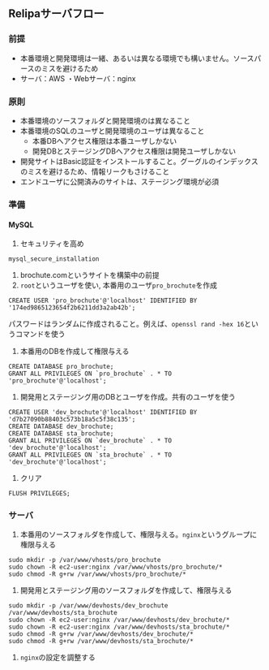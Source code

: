 ## Relipaサーバフロー

### 前提
* 本番環境と開発環境は一緒、あるいは異なる環境でも構いません。ソースパースのミスを避けるため
* サーバ：AWS
・Webサーバ：nginx

### 原則
* 本番環境のソースフォルダと開発環境のは異なること
* 本番環境のSQLのユーザと開発環境のユーザは異なること
  * 本番DBへアクセス権限は本番ユーザしかない
  * 開発DBとステージングDBへアクセス権限は開発ユーザしかない
* 開発サイトはBasic認証をインストールすること。グーグルのインデックスのミスを避けるため、情報リークもさけること
* エンドユーザに公開済みのサイトは、ステージング環境が必須

### 準備
#### MySQL

1. セキュリティを高め
 ```
 mysql_secure_installation
 ```

1. brochute.comというサイトを構築中の前提
1. `root`というユーザを使い, 本番用のユーザ`pro_brochute`を作成
 ```
 CREATE USER 'pro_brochute'@'localhost' IDENTIFIED BY '174ed9865123654f2b6211dd3a2ab42b';
 ```
 パスワードはランダムに作成されること。例えば、`openssl rand -hex 16`というコマンドを使う

1. 本番用のDBを作成して権限与える
 ```
 CREATE DATABASE pro_brochute;
 GRANT ALL PRIVILEGES ON `pro_brochute` . * TO 'pro_brochute'@'localhost';
 ```
1. 開発用とステージング用のDBとユーザを作成。共有のユーザを使う

 ```
 CREATE USER 'dev_brochute'@'localhost' IDENTIFIED BY 'd7b27090b88403c573b18a5c5f38c135';
 CREATE DATABASE dev_brochute;
 CREATE DATABASE sta_brochute;
 GRANT ALL PRIVILEGES ON `dev_brochute` . * TO 'dev_brochute'@'localhost';
 GRANT ALL PRIVILEGES ON `sta_brochute` . * TO 'dev_brochute'@'localhost';
 ```

1. クリア

 ```
 FLUSH PRIVILEGES;
 ```

### サーバ

1. 本番用のソースフォルダを作成して、権限与える。`nginx`というグループに権限与える

 ```
 sudo mkdir -p /var/www/vhosts/pro_brochute
 sudo chown -R ec2-user:nginx /var/www/vhosts/pro_brochute/*
 sudo chmod -R g+rw /var/www/vhosts/pro_brochute/*
 ```
1. 開発用とステージング用のソースフォルダを作成して、権限与える

 ```
 sudo mkdir -p /var/www/devhosts/dev_brochute /var/www/devhosts/sta_brochute
 sudo chown -R ec2-user:nginx /var/www/devhosts/dev_brochute/*
 sudo chown -R ec2-user:nginx /var/www/devhosts/sta_brochute/*
 sudo chmod -R g+rw /var/www/devhosts/dev_brochute/*
 sudo chmod -R g+rw /var/www/devhosts/sta_brochute/*
 ```
1. `nginx`の設定を調整する
